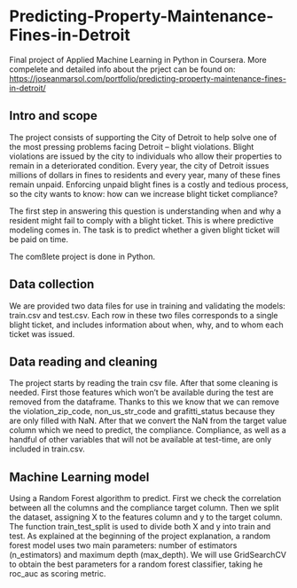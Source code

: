 # Predicting-Property-Maintenance-Fines-in-Detroit
Final project of Applied Machine Learning in Python in Coursera. More compelete and detailed info about the prject can be found on: 
https://joseanmarsol.com/portfolio/predicting-property-maintenance-fines-in-detroit/

## Intro and scope
The project consists of supporting the City of Detroit to help solve one of the most pressing problems facing Detroit – blight violations. 
Blight violations are issued by the city to individuals who allow their properties to remain in a deteriorated condition. 
Every year, the city of Detroit issues millions of dollars in fines to residents and every year, many of these fines remain unpaid. 
Enforcing unpaid blight fines is a costly and tedious process, so the city wants to know: how can we increase blight ticket compliance?

The first step in answering this question is understanding when and why a resident might fail to comply with a blight ticket. 
This is where predictive modeling comes in. The task is to predict whether a given blight ticket will be paid on time. 

The comßlete project is done in Python.

## Data collection
We are provided two data files for use in training and validating the models: train.csv and test.csv. 
Each row in these two files corresponds to a single blight ticket, and includes information about when, why, and to whom each ticket was issued.

## Data reading and cleaning
The project starts by reading the train csv file. After that some cleaning is needed. First those features which won’t be available during the test are removed 
from the dataframe. Thanks to this we know that we can remove the violation_zip_code, non_us_str_code and grafitti_status because they are only filled with NaN.
After that we convert the NaN from the target value column which we need to predict, the compliance. 
Compliance, as well as a handful of other variables that will not be available at test-time, are only included in train.csv.

## Machine Learning model
Using a Random Forest algorithm to predict. First we check the correlation between all the columns and the compliance target column.
Then we split the dataset, assigning X to the features column and y to the target column. 
The function train_test_split is used to divide both X and y into train and test. 
As explained at the beginning of the project explanation, a random forest model uses two main parameters: number of estimators (n_estimators) and maximum depth (max_depth). 
We will use GridSearchCV to obtain the best parameters for a random forest classifier, taking he roc_auc as scoring metric.
